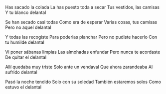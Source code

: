 Has sacado la colada
La has puesto toda a secar
Tus vestidos, las camisas
Y tu blanco delantal

Se han secado casi todas
Como era de esperar
Varias cosas, tus camisas
Pero no aquel delantal

Y todas las recogiste
Para poderlas planchar
Pero no pudiste hacerlo
Con tu humilde delantal

Vi poner sábanas limpias
Las almohadas enfundar
Pero nunca te acordaste
De quitar el delantal

Allí quedaba muy triste
Solo ante un vendaval
Que ahora zarandeaba
Al sufrido delantal

Pasó la noche tendido
Solo con su soledad
También estaremos solos
Como estuvo el delantal